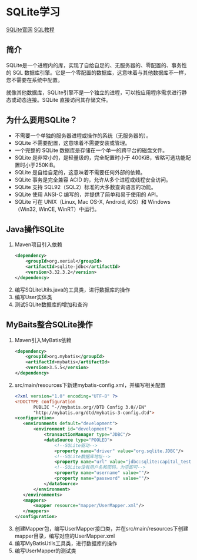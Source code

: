 # SQLite学习
[SQLite官网](https://www.sqlite.org/index.html)
[SQL教程](https://www.runoob.com/sqlite/sqlite-tutorial.html)

## 简介
SQLite是一个进程内的库，实现了自给自足的、无服务器的、零配置的、事务性的 SQL 数据库引擎。它是一个零配置的数据库，这意味着与其他数据库不一样，您不需要在系统中配置。

就像其他数据库，SQLite引擎不是一个独立的进程，可以按应用程序需求进行静态或动态连接。SQLite 直接访问其存储文件。

## 为什么要用SQLite？
- 不需要一个单独的服务器进程或操作的系统（无服务器的）。
- SQLite 不需要配置，这意味着不需要安装或管理。
- 一个完整的 SQLite 数据库是存储在一个单一的跨平台的磁盘文件。
- SQLite 是非常小的，是轻量级的，完全配置时小于 400KiB，省略可选功能配置时小于250KiB。
- SQLite 是自给自足的，这意味着不需要任何外部的依赖。
- SQLite 事务是完全兼容 ACID 的，允许从多个进程或线程安全访问。
- SQLite 支持 SQL92（SQL2）标准的大多数查询语言的功能。
- SQLite 使用 ANSI-C 编写的，并提供了简单和易于使用的 API。
- SQLite 可在 UNIX（Linux, Mac OS-X, Android, iOS）和 Windows（Win32, WinCE, WinRT）中运行。

## Java操作SQLite
1. Maven项目引入依赖
    ```xml
    <dependency>
        <groupId>org.xerial</groupId>
        <artifactId>sqlite-jdbc</artifactId>
        <version>3.32.3.2</version>
    </dependency>
    ```
2. 编写SQLiteUtils.java的工具类，进行数据库的操作
3. 编写User实体类
4. 测试SQLite数据库的增加和查询

## MyBaits整合SQLite操作
1. Maven引入MyBatis依赖
   ```xml
   <dependency>
       <groupId>org.mybatis</groupId>
       <artifactId>mybatis</artifactId>
       <version>3.5.5</version>
   </dependency>
   ```
2. src/main/resources下新建mybatis-config.xml，并编写相关配置
    ```xml
   <?xml version="1.0" encoding="UTF-8" ?>
   <!DOCTYPE configuration
           PUBLIC "-//mybatis.org//DTD Config 3.0//EN"
           "http://mybatis.org/dtd/mybatis-3-config.dtd">
   <configuration>
       <environments default="development">
           <environment id="development">
               <transactionManager type="JDBC"/>
               <dataSource type="POOLED">
                   <!--SQLite驱动-->
                   <property name="driver" value="org.sqlite.JDBC"/>
                   <!--SQLite数据库地址-->
                   <property name="url" value="jdbc:sqlite:capital_test.db"/>
                   <!--SQLite没有用户名和密码，为空即可-->
                   <property name="username" value=""/>
                   <property name="password" value=""/>
               </dataSource>
           </environment>
       </environments>
       <mappers>
           <mapper resource="mapper/UserMapper.xml"/>
       </mappers>
   </configuration>
    ```
3. 创建Mapper包，编写UserMapper接口类，并在src/main/resources下创建mapper目录，编写对应的UserMapper.xml
4. 编写MyBatisUtils工具类，进行数据库的操作
5. 编写UserMapper的测试类
